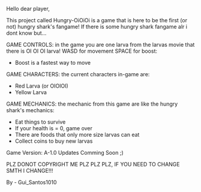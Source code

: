 Hello dear player,

This project called Hungry-OiOiOi is a game that is here to be the first (or not) hungry shark's fangame!
If there is some hungry shark fangame alr i dont know but...

GAME CONTROLS:
in the game you are one larva from the larvas movie that there is OI OI OI larva!
WASD for movement
SPACE for boost:
- Boost is a fastest way to move

GAME CHARACTERS:
the current characters in-game are:
- Red Larva (or OIOIOI)
- Yellow Larva

GAME MECHANICS:
the mechanic from this game are like the hungry shark's mechanics:
- Eat things to survive
- If your health is = 0, game over
- There are foods that only more size larvas can eat
- Collect coins to buy new larvas

Game Version: A-1.0
Updates Comming Soon ;)

PLZ DONOT COPYRIGHT ME PLZ PLZ PLZ,
IF YOU NEED TO CHANGE SMTH I CHANGE!!!

By - Gui_Santos1010
